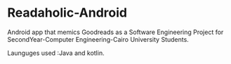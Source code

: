 # Readaholic-Android

Android app that memics Goodreads as a Software Engineering Project for SecondYear-Computer Engineering-Cairo University Students.

Launguges used :Java and kotlin.




 
